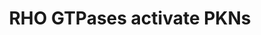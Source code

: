 ---
annotations:
- type: Pathway Ontology
  value: signaling pathway
authors:
- ReactomeTeam
- Egonw
description: Protein kinases N (PKN), also known as protein kinase C-related kinases
  (PKR) feature a C-terminal serine/threonine kinase domain and three RHO-binding
  motifs at the N-terminus. RHO GTPases RHOA, RHOB, RHOC and RAC1 bind PKN1, PKN2
  and PKN3 (Maesaki et al. 1999, Zhong et al. 1999, Owen et al. 2003, Modha et al.
  2008, Hutchinson et al. 2011, Hutchinson et al. 2013), bringing them in proximity
  to the PIP3-activated co-activator PDPK1 (PDK1) (Flynn et al. 2000, Torbett et al.
  2003). PDPK1 phosphorylates PKNs on a highly conserved threonine residue in the
  kinase activation loop, which is a prerequisite for PKN activation. Phosphorylation
  of other residues might also be involved in activation (Flynn et al. 2000, Torbett
  et al. 2003, Dettori et al. 2009). PKNs are activated by fatty acids like arachidonic
  acid and phospholipids in vitro, but the in vivo significance of this activation
  remains unclear (Palmer et al. 1995, Yoshinaga et al. 1999).<p>PKNs play important
  roles in diverse functions, including regulation of cell cycle, receptor trafficking,
  vesicle transport and apoptosis. PKN is also involved in the ligand-dependent transcriptional
  activation by the androgen receptor. More than 20 proteins and several peptides
  have been shown to be phosphorylated by PKN1 and PKN2, including CPI-17 (Hamaguchi
  et al. 2000), alpha-actinin (Mukai et al. 1997), adducin (Collazos et al. 2011),
  CDC25C (Misaki et al. 2001), vimentin (Matsuzawa et al. 1997), TRAF1 (Kato et al.
  2008), CLIP170 (Collazos et al. 2011) and EGFR (Collazos et al. 2011). There are
  no known substrates for PKN3 (Collazos et al. 2011).  View original pathway at [http://www.reactome.org/PathwayBrowser/#DIAGRAM=5625740
  Reactome].
last-edited: 2021-01-25
organisms:
- Homo sapiens
redirect_from:
- /index.php/Pathway:WP3357
- /instance/WP3357
schema-jsonld:
- '@context': https://schema.org/
  '@id': https://wikipathways.github.io/pathways/WP3357.html
  '@type': Dataset
  creator:
    '@type': Organization
    name: WikiPathways
  description: Protein kinases N (PKN), also known as protein kinase C-related kinases
    (PKR) feature a C-terminal serine/threonine kinase domain and three RHO-binding
    motifs at the N-terminus. RHO GTPases RHOA, RHOB, RHOC and RAC1 bind PKN1, PKN2
    and PKN3 (Maesaki et al. 1999, Zhong et al. 1999, Owen et al. 2003, Modha et al.
    2008, Hutchinson et al. 2011, Hutchinson et al. 2013), bringing them in proximity
    to the PIP3-activated co-activator PDPK1 (PDK1) (Flynn et al. 2000, Torbett et
    al. 2003). PDPK1 phosphorylates PKNs on a highly conserved threonine residue in
    the kinase activation loop, which is a prerequisite for PKN activation. Phosphorylation
    of other residues might also be involved in activation (Flynn et al. 2000, Torbett
    et al. 2003, Dettori et al. 2009). PKNs are activated by fatty acids like arachidonic
    acid and phospholipids in vitro, but the in vivo significance of this activation
    remains unclear (Palmer et al. 1995, Yoshinaga et al. 1999).<p>PKNs play important
    roles in diverse functions, including regulation of cell cycle, receptor trafficking,
    vesicle transport and apoptosis. PKN is also involved in the ligand-dependent
    transcriptional activation by the androgen receptor. More than 20 proteins and
    several peptides have been shown to be phosphorylated by PKN1 and PKN2, including
    CPI-17 (Hamaguchi et al. 2000), alpha-actinin (Mukai et al. 1997), adducin (Collazos
    et al. 2011), CDC25C (Misaki et al. 2001), vimentin (Matsuzawa et al. 1997), TRAF1
    (Kato et al. 2008), CLIP170 (Collazos et al. 2011) and EGFR (Collazos et al. 2011).
    There are no known substrates for PKN3 (Collazos et al. 2011).  View original
    pathway at [http://www.reactome.org/PathwayBrowser/#DIAGRAM=5625740 Reactome].
  keywords:
  - 'p-T774-PKN1 '
  - 'MYH9 '
  - 'PKN2 '
  - ADP
  - RHO GTPases activate
  - Activated PKN1
  - CIT
  - 'YWHAE '
  - 'YWHAZ '
  - 'PDPK1 '
  - Pi
  - 'p-T718-PKN3 '
  - 'RHOC '
  - 'CDC25C '
  - 'SFN '
  - Checkpoints
  - PKN1-3
  - p-T38-PPP1R14A
  - 'p-T19,S20-MYL12B '
  - 'YWHAG '
  - MLCP:p-T38-PPP1R14A
  - 'PPP1R12A '
  - regulated genes
  - 'PPP1R12B '
  - 'MYL9 '
  - 'p-S216-CDC25C '
  - p-S144,T423-PAK1
  - PDPK1:PIP3
  - muscle/non-muscle
  - RHOA,RHOB,RHOC,RAC1:GTP:PKN1-3:PDPK1:PIP3
  - 'YWHAH '
  - 'PKN1 '
  - ATP
  - 'p-T19,S20-MYL9 '
  - PPP1R14A
  - Mitotic G2-G2/M
  - 'RHOA '
  - p-S216-CDC25C
  - 14-3-3 dimer
  - 'MYH10 '
  - 'MYL6 '
  - 'PI(3,4,5)P3 '
  - 'YWHAB '
  - p-T774-PKN1,p-T816-PKN2,p-T718-PKN3
  - signaling
  - 'PPP1CB '
  - 'p-T816-PKN2 '
  - KLK2 and KLK3
  - CDC25C
  - p-S216-CDC25C:14-3-3
  - stimulates
  - 'PKN3 '
  - 'RAC1 '
  - PIP3 activates AKT
  - transcription of AR
  - Smooth
  - 'MYH11 '
  - (androgen receptor)
  - 'MYL12B '
  - 'GTP '
  - Cell Cycle
  - 'Class 2 myosins play a crucial role in a variety of cellular processes, including
    cell migration, polarity formation, and cytokinesis. '
  - RHOA,RHOB,RHOC,RAC1:GTP:PKN1-3
  - Myosin phosphatase
  - H2O
  - phases
  - 'YWHAQ '
  - protein complex
  - p-T19,S20-MRLC-smooth muscle/non-muscle myosin II
  - p-T774-PKN1
  - RHOA,RHOB,RHOC,RAC1:GTP
  - p-T774-PKN1:CDC25C
  - myosin II
  - 'MYH14 '
  - 'RHOB '
  - 'p-T38-PPP1R14A '
  license: CC0
  name: RHO GTPases activate PKNs
seo: CreativeWork
title: RHO GTPases activate PKNs
wpid: WP3357
---